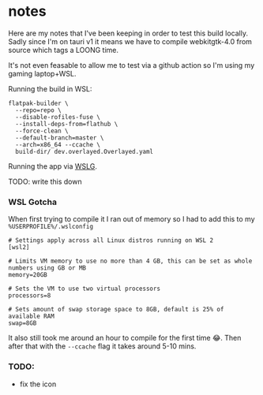 # notes
Here are my notes that I've been keeping in order to test this build locally. Sadly since I'm on tauri v1 it means we have to compile webkitgtk-4.0 from source which tags a LOONG time.

It's not even feasable to allow me to test via a github action so I'm using my gaming laptop+WSL.

Running the build in WSL:
```
flatpak-builder \
  --repo=repo \
  --disable-rofiles-fuse \
  --install-deps-from=flathub \
  --force-clean \
  --default-branch=master \
  --arch=x86_64 --ccache \
  build-dir/ dev.overlayed.Overlayed.yaml
```

Running the app via [WSLG](https://github.com/microsoft/wslg).

TODO: write this down

### WSL Gotcha

When first trying to compile it I ran out of memory so I had to add this to my `%USERPROFILE%/.wslconfig`

```
# Settings apply across all Linux distros running on WSL 2
[wsl2]

# Limits VM memory to use no more than 4 GB, this can be set as whole numbers using GB or MB
memory=20GB 

# Sets the VM to use two virtual processors
processors=8

# Sets amount of swap storage space to 8GB, default is 25% of available RAM
swap=8GB
```

It also still took me around an hour to compile for the first time 😂. Then after that with the `--ccache` flag it takes around 5-10 mins.


### TODO:

- fix the icon